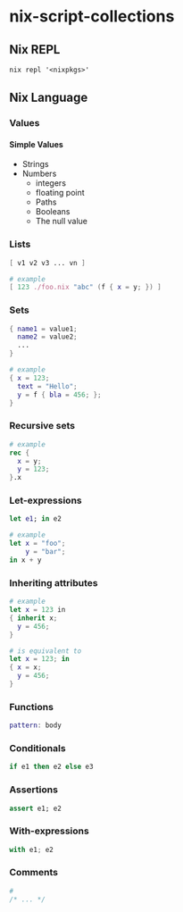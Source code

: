 # nix-script-collections

## Nix REPL

```nix
nix repl '<nixpkgs>'
```

## Nix Language

### Values

#### Simple Values

* Strings
* Numbers
  * integers
  * floating point
  * Paths
  * Booleans
  * The null value

### Lists

```nix
[ v1 v2 v3 ... vn ]

```

```nix
# example
[ 123 ./foo.nix "abc" (f { x = y; }) ]
```

### Sets

```nix
{ name1 = value1;
  name2 = value2;
  ...
}
```

```nix
# example
{ x = 123;
  text = "Hello";
  y = f { bla = 456; };
}

```

### Recursive sets

```nix
# example
rec {
  x = y;
  y = 123;
}.x
```

### Let-expressions

```nix
let e1; in e2
```

```nix
# example
let x = "foo";
    y = "bar";
in x + y
```

### Inheriting attributes

```nix
# example
let x = 123 in
{ inherit x;
  y = 456;
}

# is equivalent to
let x = 123; in
{ x = x;
  y = 456;
}
```

### Functions

```nix
pattern: body
```

### Conditionals

```nix
if e1 then e2 else e3
```

### Assertions

```nix
assert e1; e2
```

### With-expressions

```nix
with e1; e2
```

### Comments

```nix
#
/* ... */
```
